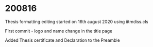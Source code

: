 # 200816
Thesis formatting editing started on 16th august 2020 using iitmdiss.cls


First commit - logo and name change in the title page

Added Thesis certificate and Declaration to the Preamble
